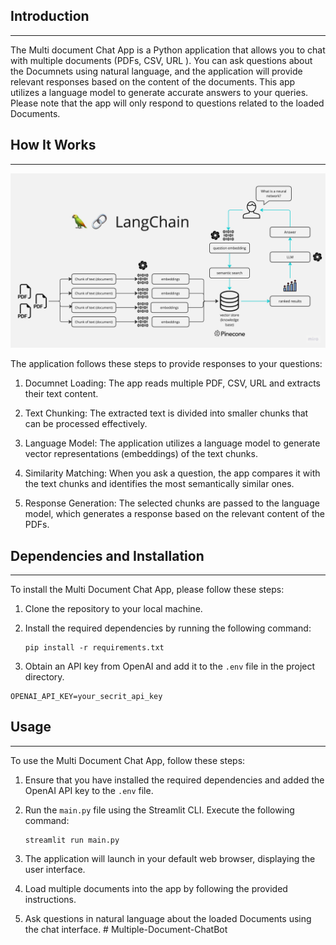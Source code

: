 ## Introduction
------------
The Multi document Chat App is a Python application that allows you to chat with multiple  documents (PDFs, CSV, URL ). You can ask questions about the Documnets using natural language, and the application will provide relevant responses based on the content of the documents. This app utilizes a language model to generate accurate answers to your queries. Please note that the app will only respond to questions related to the loaded Documents.

## How It Works
------------

![Multi Document Chat App Diagram](./PDF-LangChain.jpg)

The application follows these steps to provide responses to your questions:

1. Documnet Loading: The app reads multiple PDF, CSV, URL and extracts their text content.

2. Text Chunking: The extracted text is divided into smaller chunks that can be processed effectively.

3. Language Model: The application utilizes a language model to generate vector representations (embeddings) of the text chunks.

4. Similarity Matching: When you ask a question, the app compares it with the text chunks and identifies the most semantically similar ones.

5. Response Generation: The selected chunks are passed to the language model, which generates a response based on the relevant content of the PDFs.

## Dependencies and Installation
----------------------------
To install the Multi Document Chat App, please follow these steps:

1. Clone the repository to your local machine.

2. Install the required dependencies by running the following command:
   ```
   pip install -r requirements.txt
   ```

3. Obtain an API key from OpenAI and add it to the `.env` file in the project directory.
```commandline
OPENAI_API_KEY=your_secrit_api_key
```

## Usage
-----
To use the Multi Document Chat App, follow these steps:

1. Ensure that you have installed the required dependencies and added the OpenAI API key to the `.env` file.

2. Run the `main.py` file using the Streamlit CLI. Execute the following command:
   ```
   streamlit run main.py
   ```

3. The application will launch in your default web browser, displaying the user interface.

4. Load multiple documents into the app by following the provided instructions.

5. Ask questions in natural language about the loaded Documents using the chat interface.
#   M u l t i p l e - D o c u m e n t - C h a t B o t 
 
 